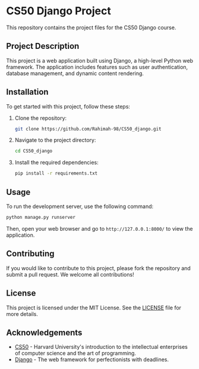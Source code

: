 # CS50 Django Project

This repository contains the project files for the CS50 Django course.

## Project Description

This project is a web application built using Django, a high-level Python web framework. The application includes features such as user authentication, database management, and dynamic content rendering.

## Installation

To get started with this project, follow these steps:

1. Clone the repository:
    ```bash
    git clone https://github.com/Rahimah-98/CS50_django.git
    ```
2. Navigate to the project directory:
    ```bash
    cd CS50_django
    ```
3. Install the required dependencies:
    ```bash
    pip install -r requirements.txt
    ```

## Usage

To run the development server, use the following command:
```bash
python manage.py runserver
```
Then, open your web browser and go to `http://127.0.0.1:8000/` to view the application.

## Contributing

If you would like to contribute to this project, please fork the repository and submit a pull request. We welcome all contributions!

## License

This project is licensed under the MIT License. See the [LICENSE](LICENSE) file for more details.

## Acknowledgements

- [CS50](https://cs50.harvard.edu) - Harvard University's introduction to the intellectual enterprises of computer science and the art of programming.
- [Django](https://www.djangoproject.com) - The web framework for perfectionists with deadlines.
